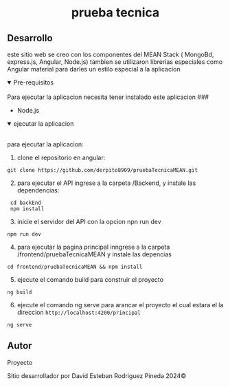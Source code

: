<h1 align="center">
    prueba tecnica
</h1>

## Desarrollo

este sitio web se creo con los componentes del MEAN Stack ( MongoBd, express.js, Angular, Node.js) tambien se utilizaron librerias especiales como Angular material para darles un estilo especial a la aplicacion

<details open>
<summary>
Pre-requisitos
</summary> <br />
Para ejecutar la aplicacion necesita tener instalado este aplicacion
###

- Node.js
</details>

<details open>
<summary>
ejecutar la aplicacion
</summary> <br />

para ejecutar la aplicacion:

1. clone el repositorio en angular:

```shell
git clone https://github.com/derpito8909/pruebaTecnicaMEAN.git
```

2. para ejecutar el API ingrese a la carpeta /Backend, y instale las dependencias:

```shell
 cd backEnd
 npm install
```

3. inicie el servidor del API con la opcion npn run dev

```shell
npm run dev
```

4. para ejecutar la pagina principal inngrese a la carpeta /frontend/pruebaTecnicaMEAN y instale las depencias

```shell
cd frontend/pruebaTecnicaMEAN && npm install
```

5. ejecute el comando build para construir el proyecto

```shell
ng build
```

6. ejecute el comando ng serve para arancar el proyecto el cual estara el la direccion `http://localhost:4200/principal`

```shell
ng serve
```

## Autor

Proyecto <p>Sitio desarrollador por David Esteban Rodriguez Pineda 2024&copy;</p>
